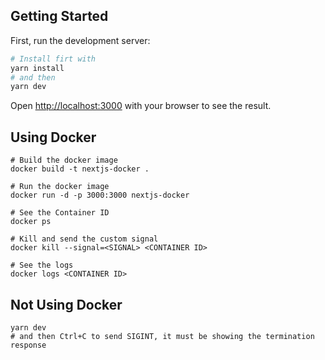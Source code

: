 ## Getting Started

First, run the development server:

```bash
# Install firt with
yarn install
# and then
yarn dev
```

Open [http://localhost:3000](http://localhost:3000) with your browser to see the result.

## Using Docker

```
# Build the docker image
docker build -t nextjs-docker .

# Run the docker image
docker run -d -p 3000:3000 nextjs-docker

# See the Container ID
docker ps

# Kill and send the custom signal
docker kill --signal=<SIGNAL> <CONTAINER ID>

# See the logs
docker logs <CONTAINER ID>
```

## Not Using Docker

```
yarn dev
# and then Ctrl+C to send SIGINT, it must be showing the termination response 
```
